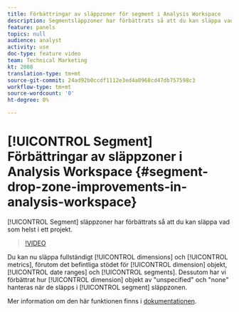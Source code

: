 ```yaml
---
title: Förbättringar av släppzoner för segment i Analysis Workspace
description: Segmentsläppzoner har förbättrats så att du kan släppa vad som helst i ett projekt.
feature: panels
topics: null
audience: analyst
activity: use
doc-type: feature video
team: Technical Marketing
kt: 2008
translation-type: tm+mt
source-git-commit: 24ad92b0ccdf1112e3ed4a0968cd47db757598c3
workflow-type: tm+mt
source-wordcount: '0'
ht-degree: 0%

---
```



# [!UICONTROL Segment] Förbättringar av släppzoner i Analysis Workspace {#segment-drop-zone-improvements-in-analysis-workspace}

[!UICONTROL Segment] släppzoner har förbättrats så att du kan släppa vad som helst i ett projekt.

>[!VIDEO](https://video.tv.adobe.com/v/24036/?quality=12)

Du kan nu släppa fullständigt [!UICONTROL dimensions] och [!UICONTROL metrics], förutom det befintliga stödet för [!UICONTROL dimension] objekt, [!UICONTROL date ranges] och [!UICONTROL segments]. Dessutom har vi förbättrat hur [!UICONTROL dimension] objekt av &quot;unspecified&quot; och &quot;none&quot; hanteras när de släpps i [!UICONTROL segment] släppzonen.

Mer information om den här funktionen finns i [dokumentationen](https://marketing.adobe.com/resources/help/en_US/analytics/analysis-workspace/t_freeform-project-segment.html).
